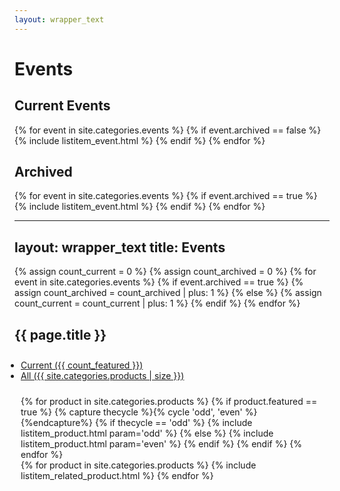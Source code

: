 ```yaml
---
layout: wrapper_text
---
```


# Events

## Current Events

{% for event in site.categories.events %}
  {% if event.archived == false %}
    {% include listitem_event.html %}
  {% endif %}
{% endfor %}

## Archived

{% for event in site.categories.events %}
  {% if event.archived == true %}
    {% include listitem_event.html %}
  {% endif %}
{% endfor %}


---
layout: wrapper_text
title: Events
---
{% assign count_current = 0 %}
{% assign count_archived = 0 %}
{% for event in site.categories.events %}
  {% if event.archived == true %}
    {% assign count_archived = count_archived | plus: 1 %}
  {% else %}
    {% assign count_current = count_current | plus: 1 %}
  {% endif %}
{% endfor %}

<div><h2 class="page-title">{{ page.title }}</h2></div>
<ul class="nav nav-tabs" style="padding: 10px 10px 0px 10px;">
  <li class="active"><a href="#featured" data-toggle="tab">Current ({{ count_featured }})</a></li>
  <li><a href="#all" data-toggle="tab">All ({{ site.categories.products | size }}) </a></li>
</ul>
<div class="tab-content" style="padding: 10px;">
  <div id="featured" class="tab-pane active">
    {% for product in site.categories.products %}
      {% if product.featured == true %}
        {% capture thecycle %}{% cycle 'odd', 'even' %}{%endcapture%}
        {% if thecycle == 'odd' %}
          {% include listitem_product.html param='odd' %}
        {% else %}
          {% include listitem_product.html param='even' %}
        {% endif %}
      {% endif %}
    {% endfor %}
  </div>
  <div id="all" class="tab-pane">
    {% for product in site.categories.products %}
      {% include listitem_related_product.html %}
    {% endfor %}
  </div>
</div>
